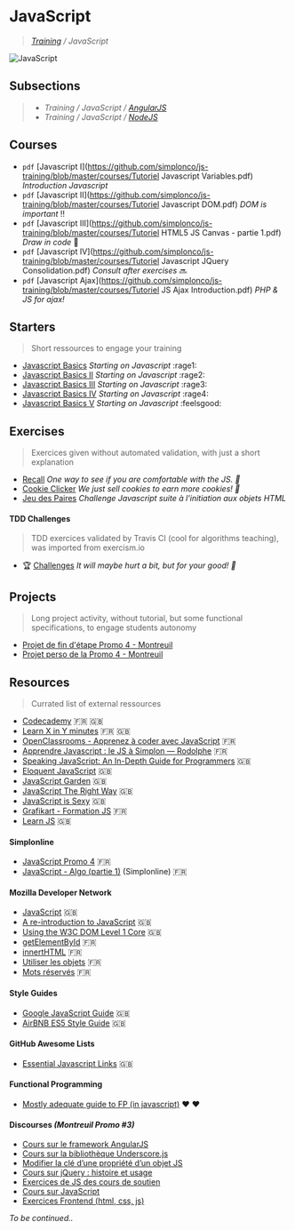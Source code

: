 # JavaScript
>_[Training](https://github.com/simplonco/training) / JavaScript_

![JavaScript](js.jpg)

## Subsections

> * _Training / JavaScript / [AngularJS](https://github.com/simplonco/angularjs-training)_
> * _Training / JavaScript / [NodeJS](https://github.com/simplonco/nodejs-training)_

## Courses

* `pdf` [Javascript I](https://github.com/simplonco/js-training/blob/master/courses/Tutoriel Javascript Variables.pdf) _Introduction Javascript_
* `pdf` [Javascript II](https://github.com/simplonco/js-training/blob/master/courses/Tutoriel Javascript DOM.pdf) _DOM is important_ :bangbang:
* `pdf` [Javascript III](https://github.com/simplonco/js-training/blob/master/courses/Tutoriel HTML5 JS Canvas - partie 1.pdf) _Draw in code_ :art:
* `pdf` [Javascript IV](https://github.com/simplonco/js-training/blob/master/courses/Tutoriel Javascript JQuery Consolidation.pdf) _Consult after exercises_ :soon:
* `pdf` [Javascript Ajax](https://github.com/simplonco/js-training/blob/master/courses/Tutoriel JS Ajax Introduction.pdf) _PHP & JS for ajax!_

## Starters

> Short ressources to engage your training

* [Javascript Basics](https://github.com/simplonco/js-exercises-base1) _Starting on Javascript_ :rage1:
* [Javascript Basics II](https://github.com/simplonco/js-exercises-base2) _Starting on Javascript_ :rage2:
* [Javascript Basics III](https://github.com/simplonco/js-exercises-base3) _Starting on Javascript_ :rage3:
* [Javascript Basics IV](https://github.com/simplonco/js-exercises-base4) _Starting on Javascript_ :rage4:
* [Javascript Basics V](https://github.com/simplonco/js-exercises-base5) _Starting on Javascript_ :feelsgood:

## Exercises

> Exercices given without automated validation, with just a short explanation

* [Recall](https://github.com/simplonco/js-recall)
  _One way to see if you are comfortable with the JS. :vhs:_
* [Cookie Clicker](https://github.com/simplonco/js-cookie-clicker)
  _We just sell cookies to earn more cookies! :cookie:_
* [Jeu des Paires](https://github.com/simplonco/challenge-js-jeu-des-paires) _Challenge Javascript suite à l'initiation aux objets HTML_

#### TDD Challenges

> TDD exercices validated by Travis CI (cool for algorithms teaching), was imported from exercism.io

* :trophy: [Challenges](https://github.com/simplonco/js-challenges)
  _It will maybe hurt a bit, but for your good! :cactus:_

## Projects

> Long project activity, without tutorial, but some functional specifications, to engage students autonomy

* [Projet de fin d'étape Promo 4 - Montreuil](https://github.com/simplonco/projects-session-1)
* [Projet perso de la Promo 4 - Montreuil](https://github.com/simplonco/projects-session-2)

## Resources

> Currated list of external ressources

* [Codecademy](https://www.codecademy.com/learn/javascript) :fr: :gb:
* [Learn X in Y minutes](https://learnxinyminutes.com/docs/javascript/) :fr: :gb:
* [OpenClassrooms - Apprenez à coder avec JavaScript](https://openclassrooms.com/courses/apprenez-a-coder-avec-javascript) :fr:
* [Apprendre Javascript : le JS à Simplon — Rodolphe](https://bu7ch.gitbooks.io/apprendre-javascript/) :fr:
* [Speaking JavaScript: An In-Depth Guide for Programmers](http://speakingjs.com/) :gb:
* [Eloquent JavaScript](http://eloquentjavascript.net/) :gb:
* [JavaScript Garden](http://bonsaiden.github.io/JavaScript-Garden/) :gb:
* [JavaScript The Right Way](http://jstherightway.org/) :gb:
* [JavaScript is Sexy](http://javascriptissexy.com/) :gb:
* [Grafikart - Formation JS](https://www.grafikart.fr/formations/javascript) :fr:
* [Learn JS](http://www.learn-js.org/) :gb:

#### Simplonline

* [JavaScript Promo 4](http://simplonline.co/dashboard/partages-formateurs/284-javascript-promo-4) :fr:
* [JavaScript - Algo (partie 1)](http://simplonline.co/dashboard/consignes/75-consignes-promo-4/393-javascript-algo-partie-1) (Simplonline) :fr:

#### Mozilla Developer Network

* [JavaScript](https://developer.mozilla.org/fr/docs/Web/JavaScript) :gb:
* [A re-introduction to JavaScript](https://developer.mozilla.org/en-US/docs/Web/JavaScript/A_re-introduction_to_JavaScript) :gb:
* [Using the W3C DOM Level 1 Core](https://developer.mozilla.org/en-US/docs/Web/API/Document_object_model/Using_the_W3C_DOM_Level_1_Core) :gb:
* [getElementById](https://developer.mozilla.org/fr/docs/Web/API/Document/getElementById) :fr:
* [innertHTML](https://developer.mozilla.org/fr/docs/Web/API/Element/innertHTML) :fr:
* [Utiliser les objets](https://developer.mozilla.org/fr/docs/Web/JavaScript/Guide/Utiliser_les_objets) :fr:
* [Mots réservés](https://developer.mozilla.org/fr/docs/Web/JavaScript/Reference/Mots_r%C3%A9serv%C3%A9s) :fr:

#### Style Guides

* [Google JavaScript Guide](http://google.github.io/styleguide/javascriptguide.xml) :gb:
* [AirBNB ES5 Style Guide](https://github.com/airbnb/javascript/tree/master/es5) :gb:

#### GitHub Awesome Lists

* [Essential Javascript Links](https://github.com/ericelliott/essential-javascript-links) :gb:

#### Functional Programming

* [Mostly adequate guide to FP (in javascript)](https://github.com/MostlyAdequate/mostly-adequate-guide) :heart: :heart:

#### Discourses _(Montreuil Promo #3)_

* [Cours sur le framework AngularJS](http://discourse.simplon.co/t/cours-sur-le-framework-angularjs/65)
* [Cours sur la bibliothèque Underscore.js](http://discourse.simplon.co/t/cours-sur-la-bibliotheque-underscore-js/62)
* [Modifier la clé d’une propriété d’un objet JS](http://discourse.simplon.co/t/modifier-la-cle-dune-propriete-dun-objet-js/127)
* [Cours sur jQuery : histoire et usage](http://discourse.simplon.co/t/cours-sur-jquery-histoire-et-usage/63)
* [Exercices de JS des cours de soutien](http://discourse.simplon.co/t/exercices-de-js-des-cours-de-soutien/71)
* [Cours sur JavaScript](http://discourse.simplon.co/t/cours-sur-javascript/51)
* [Exercices Frontend (html, css, js)](http://discourse.simplon.co/t/exercices-frontend-html-css-js/69)


_To be continued.._
